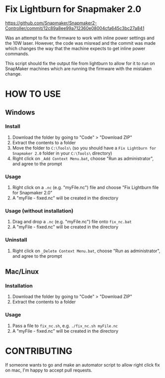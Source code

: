 # Fix Lightburn for Snapmaker 2.0
https://github.com/Snapmaker/Snapmaker2-Controller/commit/12c89a8ee99a712360e08004cfa645c3bc27a841

Was an attempt to fix the firmware to work with inline power settings and the 10W laser.
However, the code was misread and the commit was made which changes the way that the machine
expects to get inline power commands.

This script should fix the output file from lightburn to allow for it to run on SnapMaker machines
which are running the firmware with the mistaken change.

# HOW TO USE

## Windows
### Install
  1. Download the folder by going to "Code" > "Download ZIP"
  2. Extract the contents to a folder
  3. Move the folder to `C:\Tools\` (so you should have a `Fix Lightburn for Snapmaker 2.0` folder in your `C:\Tools\` directory)
  4. Right click on `_Add Context Menu.bat`, choose "Run as administrator", and agree to the prompt

### Usage
  1. Right click on a `.nc` (e.g. "myFile.nc") file and choose "Fix Lightburn file for Snapmaker 2.0"
  2. A "myFile - fixed.nc" will be created in the directory

### Usage (without installation)
  1. Drag and drop a `.nc` (e.g. "myFile.nc") file onto `fix_nc.bat` 
  2. A "myFile - fixed.nc" will be created in the directory

### Uninstall
  1. Right click on `_Delete Context Menu.bat`, choose "Run as administrator", and agree to the prompt

## Mac/Linux
### Installation
  1. Download the folder by going to "Code" > "Download ZIP"
  2. Extract the contents to a folder

### Usage
  1. Pass a file to `fix_nc.sh`, e.g. `./fix_nc.sh myFile.nc`
  2. A "myFile - fixed.nc" will be created in the directory

# CONTRIBUTING

If someone wants to go and make an automator script to allow right click fix on mac, I'm happy to accept pull requests.
